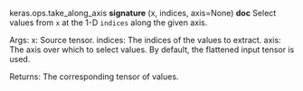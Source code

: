 keras.ops.take_along_axis
__signature__
(x, indices, axis=None)
__doc__
Select values from `x` at the 1-D `indices` along the given axis.

Args:
    x: Source tensor.
    indices: The indices of the values to extract.
    axis: The axis over which to select values. By default, the flattened
        input tensor is used.

Returns:
    The corresponding tensor of values.
